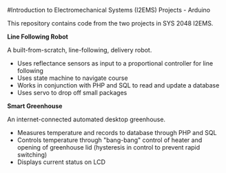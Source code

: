 #Introduction to Electromechanical Systems (I2EMS) Projects - Arduino

This repository contains code from the two projects in SYS 2048 I2EMS.

**Line Following Robot**

A built-from-scratch, line-following, delivery robot.
* Uses reflectance sensors as input to a proportional controller for line following
* Uses state machine to navigate course
* Works in conjunction with PHP and SQL to read and update a database
* Uses servo to drop off small packages

**Smart Greenhouse**

An internet-connected automated desktop greenhouse.
* Measures temperature and records to database through PHP and SQL
* Controls temperature through "bang-bang" control of heater and opening of greenhouse lid (hysteresis in control to prevent rapid switching)
* Displays current status on LCD